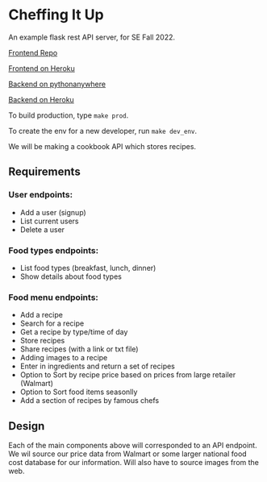 # Cheffing It Up

An example flask rest API server, for SE Fall 2022.

[Frontend Repo](https://github.com/alstonS/cheffing_it_up_client)

[Frontend on Heroku](https://cheffing-it-up-front.herokuapp.com/)

[Backend on pythonanywhere](https://alstons.pythonanywhere.com/)

[Backend on Heroku](https://cheffing-it-up.herokuapp.com/)

To build production, type `make prod`.

To create the env for a new developer, run `make dev_env`.

We will be making a cookbook API which stores recipes.

## Requirements

### User endpoints:
- Add a user (signup)
- List current users
- Delete a user

### Food types endpoints:
- List food types (breakfast, lunch, dinner)
- Show details about food types

### Food menu endpoints:
- Add a recipe
- Search for a recipe
- Get a recipe by type/time of day
- Store recipes
- Share recipes (with a link or txt file)
- Adding images to a recipe
- Enter in ingredients and return a set of recipes
- Option to Sort by recipe price based on prices from large retailer (Walmart)
- Option to Sort food items seasonlly
- Add a section of recipes by famous chefs

## Design
Each of the main components above will corresponded to an API endpoint. 
We wil source our price data from Walmart or some larger national food cost database for our information. Will also have to source images from the web.
